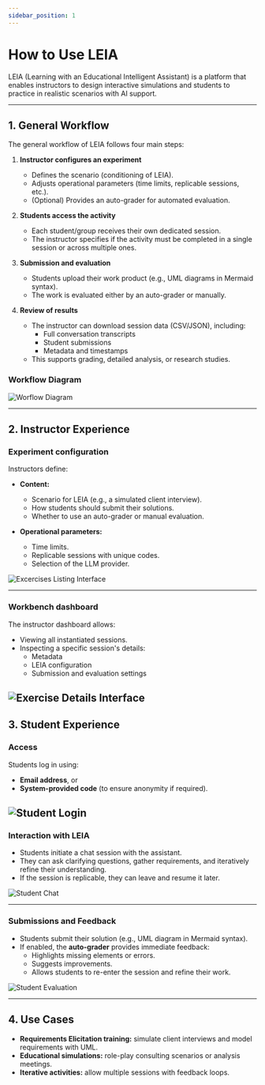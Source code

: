 ```yaml
---
sidebar_position: 1
---
```


# How to Use LEIA

LEIA (Learning with an Educational Intelligent Assistant) is a platform that enables instructors to design interactive simulations and students to practice in realistic scenarios with AI support.  

---

## 1. General Workflow

The general workflow of LEIA follows four main steps:

1. **Instructor configures an experiment**  
   - Defines the scenario (conditioning of LEIA).  
   - Adjusts operational parameters (time limits, replicable sessions, etc.).  
   - (Optional) Provides an auto-grader for automated evaluation.  

2. **Students access the activity**  
   - Each student/group receives their own dedicated session.  
   - The instructor specifies if the activity must be completed in a single session or across multiple ones.  

3. **Submission and evaluation**  
   - Students upload their work product (e.g., UML diagrams in Mermaid syntax).  
   - The work is evaluated either by an auto-grader or manually.  

4. **Review of results**  
   - The instructor can download session data (CSV/JSON), including:  
     - Full conversation transcripts  
     - Student submissions  
     - Metadata and timestamps  
   - This supports grading, detailed analysis, or research studies.

### Workflow Diagram

![Worflow Diagram](./img/workflow.svg)

---

## 2. Instructor Experience

### Experiment configuration

Instructors define:

- **Content:**  
  - Scenario for LEIA (e.g., a simulated client interview).  
  - How students should submit their solutions.  
  - Whether to use an auto-grader or manual evaluation.  

- **Operational parameters:**  
  - Time limits.  
  - Replicable sessions with unique codes.  
  - Selection of the LLM provider.

![Excercises Listing Interface](./img/ExercisesListingInterface.png)


---

### Workbench dashboard

The instructor dashboard allows:  

- Viewing all instantiated sessions.  
- Inspecting a specific session's details:  
  - Metadata  
  - LEIA configuration  
  - Submission and evaluation settings  

![Exercise Details Interface](./img/ExerciseDetailsInterface.png)
---

## 3. Student Experience

### Access

Students log in using:  

- **Email address**, or  
- **System-provided code** (to ensure anonymity if required).  

![Student Login](./img/st_login_1.webp)
---

### Interaction with LEIA

- Students initiate a chat session with the assistant.  
- They can ask clarifying questions, gather requirements, and iteratively refine their understanding.  
- If the session is replicable, they can leave and resume it later.  

![Student Chat](./img/st_chat_1.webp)


---

### Submissions and Feedback

- Students submit their solution (e.g., UML diagram in Mermaid syntax).  
- If enabled, the **auto-grader** provides immediate feedback:  
  - Highlights missing elements or errors.  
  - Suggests improvements.  
  - Allows students to re-enter the session and refine their work.  

![Student Evaluation](./img/st_eval.webp)

---

## 4. Use Cases

- **Requirements Elicitation training:** simulate client interviews and model requirements with UML.  
- **Educational simulations:** role-play consulting scenarios or analysis meetings.  
- **Iterative activities:** allow multiple sessions with feedback loops.
